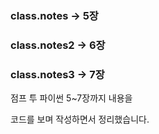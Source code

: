 ### class.notes -> 5장

### class.notes2 -> 6장

### class.notes3 -> 7장

점프 투 파이썬 5~7장까지 내용을

코드를 보며 작성하면서 정리했습니다.
